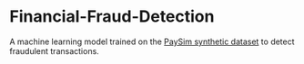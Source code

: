 # Financial-Fraud-Detection

A machine learning model trained on the <a href=https://www.kaggle.com/ntnu-testimon/paysim1>PaySim synthetic dataset</a> to detect fraudulent transactions.
